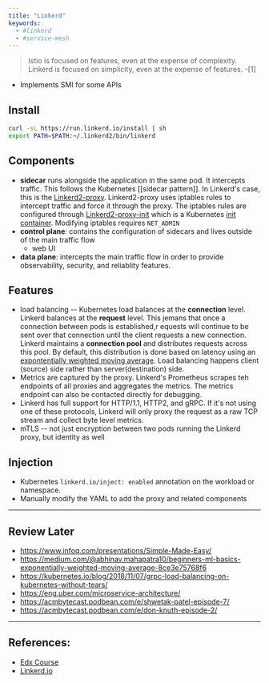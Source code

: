 ```yaml
---
title: "Linkerd"
keywords:
  - #linkerd
  - #service-mesh
---
```


> Istio is focused on features, even at the expense of complexity. Linkerd is focused on simplicity, even at the expense of features. -[1]

* Implements SMI for some APIs


## Install

``` bash
curl -sL https://run.linkerd.io/install | sh
export PATH=$PATH:~/.linkerd2/bin/linkerd
```

## Components
* **sidecar** runs alongside the application in the same pod. It intercepts traffic. This follows the Kubernetes [[sidecar pattern]]. In Linkerd's case, this is the [Linkerd2-proxy](https://github.com/linkerd/linkerd2-proxy). Linkerd2-proxy uses iptables rules to intercept traffic and force it through the proxy. The iptables rules are configured through [Linkerd2-proxy-init](https://github.com/linkerd/linkerd2-proxy-init) which is a Kubernetes [init container](https://kubernetes.io/docs/concepts/workloads/pods/init-containers/). Modifying iptables requires `NET_ADMIN`
* **control plane**: contains the configuration of sidecars and lives outside of the main traffic flow 
   * web UI
* **data plane**: intercepts the main traffic flow in order to provide observability, security, and reliablity features.


## Features
* load balancing -- Kubernetes load balances at the **connection** level. Linkerd balances at the **request** level. This jemans that once a connection between pods is established,r equests will continue to be sent over that connection until the client requests a new connection. Linkerd maintains a **connection pool** and distributes requests across this pool. By default, this distribution is done based on latency using an [expontentially weighted moving average](https://medium.com/@abhinav.mahapatra10/beginners-ml-basics-exponentially-weighted-moving-average-8ce3e75768f6). Load balancing happens client (source) side rather than server(destination) side.
* Metrics are captured by the proxy. Linkerd's Prometheus scrapes teh endpoints of all proxies and aggregates the metrics. The metrics endpoint can also be contacted directly for debugging.
* Linkerd has full support for HTTP/1.1, HTTP2, and gRPC. If it's not using one of these protocols, Linkerd will only proxy the request as a raw TCP stream and collect byte level metrics.
* mTLS -- not just encryption between two pods running the Linkerd proxy, but identity as well
## Injection
* Kubernetes `linkerd.io/inject: enabled` annotation on the workload or namespace.
* Manually modify the YAML to add the proxy and related components

---
## Review Later
* https://www.infoq.com/presentations/Simple-Made-Easy/
* https://medium.com/@abhinav.mahapatra10/beginners-ml-basics-exponentially-weighted-moving-average-8ce3e75768f6
* https://kubernetes.io/blog/2018/11/07/grpc-load-balancing-on-kubernetes-without-tears/
* https://eng.uber.com/microservice-architecture/
* https://acmbytecast.podbean.com/e/shwetak-patel-episode-7/
* https://acmbytecast.podbean.com/e/don-knuth-episode-2/

---

## References:
* [Edx Course](https://www.edx.org/course/introduction-to-service-mesh-with-linkerd)
* [Linkerd.io](https://linkerd.io/)
